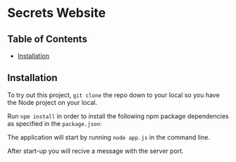 # Secrets Website 


## Table of Contents
* [Installation](#installation)
  

## Installation

To try out this project, `git clone` the repo down to your local so you have the Node project on your local.

Run `npm install` in order to install the following npm package dependencies as specified in the `package.json`:

The application will start by running `node app.js` in the command line.

After start-up you will recive a message with the server port.
